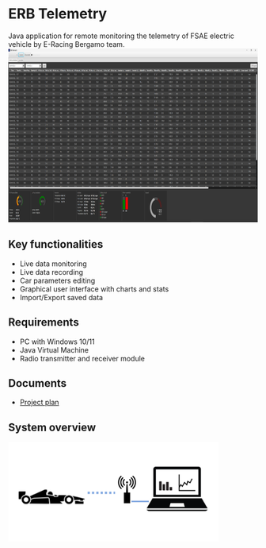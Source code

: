 # ERB Telemetry
Java application for remote monitoring the telemetry of FSAE electric vehicle by E-Racing Bergamo team.
<img src="https://github.com/nonfederico/ERBTelemetry/blob/main/Img/IMG004.png" height="350">

## Key functionalities
* Live data monitoring
* Live data recording
* Car parameters editing 
* Graphical user interface with charts and stats 
* Import/Export saved data

## Requirements
* PC with Windows 10/11
* Java Virtual Machine
* Radio transmitter and receiver module

## Documents
* <a title="title"
href="https://github.com/nonfederico/ERBTelemetry/blob/main/Documenti/ProjectPlan/ProjectPlanProgetto.pdf" target="_blank" >
Project plan
</a>

## System overview
<img src="https://github.com/nonfederico/ERBTelemetry/blob/main/Img/IMG001.png" height="200">
